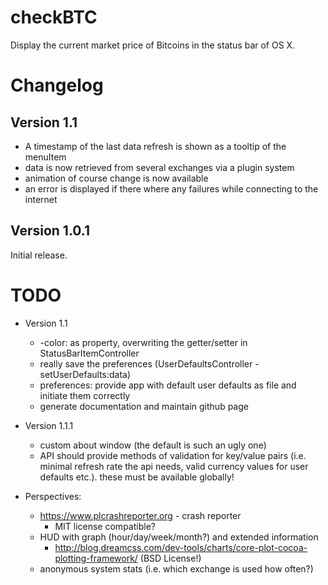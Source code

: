 checkBTC
========

Display the current market price of Bitcoins in the status bar of OS X. 

Changelog
=========
Version 1.1
-----------
* A timestamp of the last data refresh is shown as a tooltip of the menuItem
* data is now retrieved from several exchanges via a plugin system
* animation of course change is now available
* an error is displayed if there where any failures while connecting to the internet

Version 1.0.1
--------------
Initial release.

TODO
====
* Version 1.1
	* -color: as property, overwriting the getter/setter in StatusBarItemController
	* really save the preferences (UserDefaultsController -setUserDefaults:data)
	* preferences: provide app with default user defaults as file and initiate them
	correctly
	* generate documentation and maintain github page

* Version 1.1.1
	* custom about window (the default is such an ugly one)
	* API should provide methods of validation for key/value pairs (i.e. minimal refresh rate the api needs, valid currency values for user defaults etc.). these must be available globally!

* Perspectives:
	* https://www.plcrashreporter.org - crash reporter
		* MIT license compatible?
	* HUD with graph (hour/day/week/month?) and extended information
		* http://blog.dreamcss.com/dev-tools/charts/core-plot-cocoa-plotting-framework/ (BSD License!)
	* anonymous system stats (i.e. which exchange is used how often?)
